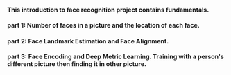 #### **This introduction to face recognition project contains fundamentals.**
#### part 1: Number of faces in a picture and the location of each face. 
#### part 2: Face Landmark Estimation and Face Alignment.
#### part 3: Face Encoding and Deep Metric Learning. Training with a person's different picture then finding it in other picture. 
